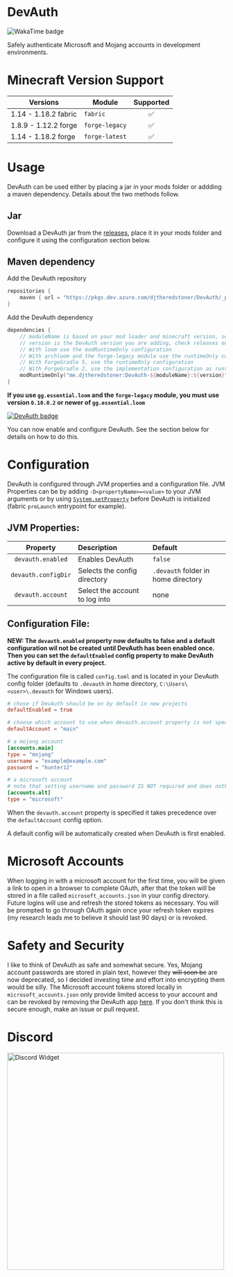 # DevAuth

![WakaTime badge](https://wakatime.com/badge/user/a7885461-d6b5-4541-b841-a07642af2cfd/project/d488cdfd-0654-421b-abcb-7478b4256185.svg)

Safely authenticate Microsoft and Mojang accounts in development environments.

# Minecraft Version Support

| Versions             | Module         |  Supported   |
|----------------------|----------------|:------------:|
| 1.14 - 1.18.2 fabric | `fabric`       |      ✅       |
| 1.8.9 - 1.12.2 forge | `forge-legacy` |      ✅       |
| 1.14 - 1.18.2 forge  | `forge-latest` |      ✅       |

# Usage

DevAuth can be used either by placing a jar in your mods folder or addding a
maven dependency. Details about the two methods follow.

## Jar

Download a DevAuth jar from the [releases](https://github.com/DJtheRedstoner/DevAuth/releases),
place it in your mods folder and configure it using the configuration section below.

## Maven dependency

Add the DevAuth repository
```gradle
repositories {
    maven { url = "https://pkgs.dev.azure.com/djtheredstoner/DevAuth/_packaging/public/maven/v1" }
}
```

Add the DevAuth dependency
```kt
dependencies {
    // moduleName is based on your mod loader and minecraft version, see the table above
    // version is the DevAuth version you are adding, check releases on GitHub or the badge below
    // With loom use the modRuntimeOnly configuration
    // With archloom and the forge-legacy module use the runtimeOnly configuration to avoid warnings
    // With ForgeGradle 5, use the runtimeOnly configuration
    // With ForgeGradle 2, use the implementation configuration as runtimeOnly appears to be broken
    modRuntimeOnly("me.djtheredstoner:DevAuth-${moduleName}:${version}")
}
```
**If you use `gg.essential.loom` and the `forge-legacy` module, you must use version
`0.10.0.2` or newer of `gg.essential.loom`**

[![DevAuth badge](https://img.shields.io/maven-metadata/v?label=DevAuth&metadataUrl=https%3A%2F%2Fpkgs.dev.azure.com%2Fdjtheredstoner%2FDevAuth%2F_packaging%2Fpublic%2Fmaven%2Fv1%2Fme%2Fdjtheredstoner%2FDevAuth-common%2Fmaven-metadata.xml)][azurePackages]

You can now enable and configure DevAuth. See the section below for details on how to do this.

# Configuration

DevAuth is configured through JVM properties and a configuration file.
JVM Properties can be by adding `-D<propertyName>=<value>` to your JVM arguments
or by using [`System.setProperty`][setProperty] before DevAuth is initialized 
(fabric `preLaunch` entrypoint for example).

## JVM Properties:

|       Property        | Description                    | Default                             |
|:---------------------:|:-------------------------------|:------------------------------------|
|   `devauth.enabled`   | Enables DevAuth                | `false`                             |
|  `devauth.configDir`  | Selects the config directory   | `.devauth` folder in home directory |
|   `devauth.account`   | Select the account to log into | none                                |

## Configuration File:

**NEW: The `devauth.enabled` property now defaults to false and a default configuration wil not be created
until DevAuth has been enabled once. Then you can set the `defaultEnabled` config property to make DevAuth
active by default in every project.**

The configuration file is called `config.toml` and is located in your DevAuth config
folder (defaults to `.devauth` in home directory, `C:\Users\<user>\.devauth` for Windows users).

```toml
# chose if DevAuth should be on by default in new projects
defaultEnabled = true

# choose which account to use when devauth.account property is not specified
defaultAccount = "main"

# a mojang account
[accounts.main]
type = "mojang"
username = "example@example.com"
password = "hunter12"

# a microsoft account
# note that setting username and password IS NOT required and does nothing
[accounts.alt]
type = "microsoft"
```
When the `devauth.account` property is specified it takes precedence over the
`defaultAccount` config option.

A default config will be automatically created when DevAuth is first enabled.

# Microsoft Accounts

When logging in with a microsoft account for the first time, you will be given a
link to open in a browser to complete OAuth, after that the token will be stored
in a file called `microsoft_accounts.json` in your config directory. Future logins
will use and refresh the stored tokens as necessary. You will be prompted to go through
OAuth again once your refresh token expires (my research leads me to believe it should last 90 days)
or is revoked.

# Safety and Security

I like to think of DevAuth as safe and somewhat secure. Yes, Mojang account passwords are
stored in plain text, however they ~~will soon be~~ are now deprecated, so I decided investing time and effort
into encrypting them would be silly. The Microsoft account tokens stored locally in `microsoft_accounts.json`
only provide limited access to your account and can be revoked by removing the DevAuth app [here][manageConsent].
If you don't think this is secure enough, make an issue or pull request.

# Discord
[<img src="https://inv.wtf/widget/djl" width="500" alt="Discord Widget"/>](https://inv.wtf/djl)

[setProperty]: https://docs.oracle.com/en/java/javase/16/docs/api/java.base/java/lang/System.html#setProperty(java.lang.String,java.lang.String)
[manageConsent]: https://account.live.com/consent/Manage
[azurePackages]: https://dev.azure.com/djtheredstoner/DevAuth/_artifacts/feed/public